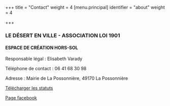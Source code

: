 +++
title = "Contact"
weight = 4
[menu.principal]
identifier = "about"
weight = 4

+++


### LE DÉSERT EN VILLE - ASSOCIATION LOI 1901

#### ESPACE DE CRÉATION HORS-SOL

Responsable légal : Elisabeth Varady

Téléphone de contact : 06 41 68 30 98

Adresse : Mairie de La Possonnière, 49170 La Possonnière

[Télécharger les statuts](static/dl/status.pdf)

[Page facebook](http://www.facebook.com)